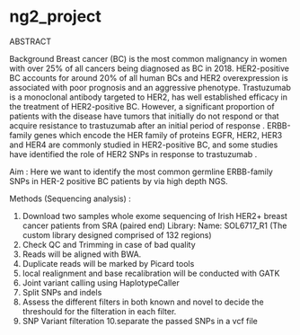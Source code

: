# ng2_project

ABSTRACT

Background
Breast cancer (BC) is the most common malignancy in women with over 25% of all cancers being diagnosed as BC in 2018. HER2-positive BC accounts for around 20% of all human BCs and HER2 overexpression is associated with poor prognosis and an aggressive phenotype. Trastuzumab is a monoclonal antibody targeted to HER2, has well established efficacy in the treatment of HER2-positive BC. However, a significant proportion of patients with the disease have tumors that initially do not respond or that acquire resistance to trastuzumab after an initial period of response . ERBB-family genes which encode the HER family of proteins EGFR, HER2, HER3 and HER4 are commonly studied in HER2-positive BC, and some studies have identified the role of HER2 SNPs in response to trastuzumab .

Aim :
Here we want to identify the most common germline ERBB-family SNPs in HER-2 positive BC patients by via high depth NGS.

Methods (Sequencing analysis) :
1. Download two samples whole exome sequencing of Irish HER2+ breast cancer patients from SRA (paired end)
   Library: Name: SOL6717_R1 (The custom library designed comprised of 132 regions)
2. Check QC and Trimming in case of bad quality
3. Reads will be aligned with BWA.
4. Duplicate reads will be marked by Picard tools
5. local realignment and base recalibration will be conducted with GATK
6. Joint variant calling using HaplotypeCaller
7. Split SNPs and indels
8. Assess the different filters in both known and novel to decide the threshould for the filteration in each filter.
9. SNP Variant filteration
10.separate the passed SNPs in a vcf file
